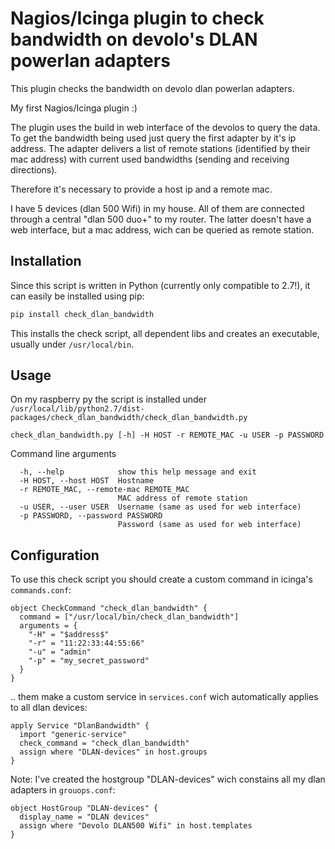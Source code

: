 # Nagios/Icinga plugin to check bandwidth on devolo's DLAN powerlan adapters
This plugin checks the bandwidth on devolo dlan powerlan adapters. 

My first Nagios/Icinga plugin :)

The plugin uses the build in web interface of the devolos to query the data. To get the bandwidth being used just query the first adapter by it's ip address. The adapter delivers a list of remote stations (identified by their mac address) with current used bandwidths (sending and receiving directions). 

Therefore it's necessary to provide a host ip and a remote mac.

I have 5 devices (dlan 500 Wifi) in my house. All of them are connected through a central "dlan 500 duo+" to my router. The latter doesn't have a web interface, but a mac address, wich can be queried as remote station.  

## Installation
Since this script is written in Python (currently only compatible to 2.7!), it can easily be installed using pip:
```bash
pip install check_dlan_bandwidth
```

This installs the check script, all dependent libs and creates an executable, usually under ``/usr/local/bin``. 

## Usage
On my raspberry py the script is installed under ``/usr/local/lib/python2.7/dist-packages/check_dlan_bandwidth/check_dlan_bandwidth.py``

```
check_dlan_bandwidth.py [-h] -H HOST -r REMOTE_MAC -u USER -p PASSWORD
```

Command line arguments
```
  -h, --help            show this help message and exit
  -H HOST, --host HOST  Hostname
  -r REMOTE_MAC, --remote-mac REMOTE_MAC
                        MAC address of remote station
  -u USER, --user USER  Username (same as used for web interface)
  -p PASSWORD, --password PASSWORD
                        Password (same as used for web interface)
```

## Configuration
To use this check script you should create a custom command in icinga's ``commands.conf``:
```
object CheckCommand "check_dlan_bandwidth" {
  command = ["/usr/local/bin/check_dlan_bandwidth"]
  arguments = {
    "-H" = "$address$"
    "-r" = "11:22:33:44:55:66"
    "-u" = "admin"
    "-p" = "my_secret_password"
  }
}

```

.. them make a custom service in ``services.conf`` wich automatically applies to all dlan devices:
```
apply Service "DlanBandwidth" {
  import "generic-service"
  check_command = "check_dlan_bandwidth"
  assign where "DLAN-devices" in host.groups
}
```

Note: I've created the hostgroup "DLAN-devices" wich constains all my dlan adapters in ``grouops.conf``:
```
object HostGroup "DLAN-devices" {
  display_name = "DLAN devices"
  assign where "Devolo DLAN500 Wifi" in host.templates
}
```

